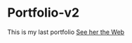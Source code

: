 # Portfolio-v2
This is my last portfolio
<a href='https://portfolio-moha.herokuapp.com'> See her the Web</a>
